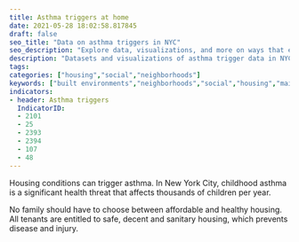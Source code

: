 ```yaml
---
title: Asthma triggers at home
date: 2021-05-28 18:02:58.817845
draft: false
seo_title: "Data on asthma triggers in NYC"
seo_description: "Explore data, visualizations, and more on ways that environments shape health in New York City's neighborhoods."
description: "Datasets and visualizations of asthma trigger data in NYC."
tags: 
categories: ["housing","social","neighborhoods"]
keywords: ["built environments","neighborhoods","social","housing","maintenance","maintenance deficiencies","healthy housing","asthma","allergies","trigger","childhood asthma"]
indicators:
- header: Asthma triggers
  IndicatorID:
  - 2101
  - 25
  - 2393
  - 2394
  - 107
  - 48
---
```


Housing conditions can trigger asthma. In New York City, childhood asthma is a significant health threat that affects thousands of children per year. 

No family should have to choose between affordable and healthy housing. All tenants are entitled to safe, decent and sanitary housing, which prevents disease and injury.

